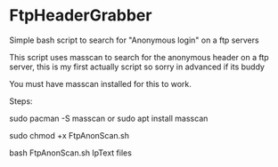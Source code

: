 # FtpHeaderGrabber
Simple bash script to search for "Anonymous login" on a ftp servers

This script uses masscan to search for the anonymous header on a ftp server, this is my first actually script so sorry in advanced if its buddy 

You must have masscan installed for this to work.

Steps:

sudo pacman -S masscan or sudo apt install masscan 

sudo chmod +x FtpAnonScan.sh

bash FtpAnonScan.sh IpText files 
